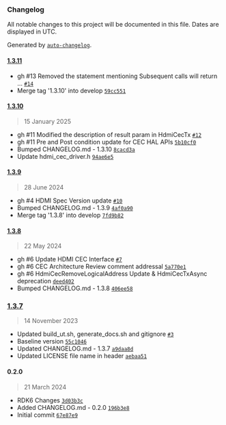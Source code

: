 ### Changelog

All notable changes to this project will be documented in this file. Dates are displayed in UTC.

Generated by [`auto-changelog`](https://github.com/CookPete/auto-changelog).

#### [1.3.11](https://github.com/rdkcentral/rdk-halif-hdmi_cec/compare/1.3.10...1.3.11)

- gh #13 Removed the statement mentioning Subsequent calls will return … [`#14`](https://github.com/rdkcentral/rdk-halif-hdmi_cec/pull/14)
- Merge tag '1.3.10' into develop [`59cc551`](https://github.com/rdkcentral/rdk-halif-hdmi_cec/commit/59cc55152743a7e50bc8581addc7be2fd13834b5)

#### [1.3.10](https://github.com/rdkcentral/rdk-halif-hdmi_cec/compare/1.3.9...1.3.10)

> 15 January 2025

- gh #11 Modified the description of result param in HdmiCecTx [`#12`](https://github.com/rdkcentral/rdk-halif-hdmi_cec/pull/12)
- gh #11 Pre and Post condition update for CEC HAL APIs [`5b10cf0`](https://github.com/rdkcentral/rdk-halif-hdmi_cec/commit/5b10cf0624c2947f8bd26c45a3595bc62fe1a9f6)
- Bumped CHANGELOG.md - 1.3.10 [`8cacd3a`](https://github.com/rdkcentral/rdk-halif-hdmi_cec/commit/8cacd3a32a61a2521a0662cf5d8f2052a6190602)
- Update hdmi_cec_driver.h [`94ae6e5`](https://github.com/rdkcentral/rdk-halif-hdmi_cec/commit/94ae6e56153fc023817da492bfe0bf7215d65ba8)

#### [1.3.9](https://github.com/rdkcentral/rdk-halif-hdmi_cec/compare/1.3.8...1.3.9)

> 28 June 2024

- gh #4 HDMI Spec Version update [`#10`](https://github.com/rdkcentral/rdk-halif-hdmi_cec/pull/10)
- Bumped CHANGELOG.md - 1.3.9 [`4af0a90`](https://github.com/rdkcentral/rdk-halif-hdmi_cec/commit/4af0a90130a0ffc1e46a8cfa74c2b96cbb9ba205)
- Merge tag '1.3.8' into develop [`7fd9b82`](https://github.com/rdkcentral/rdk-halif-hdmi_cec/commit/7fd9b828db54363a331fbb155cbb29ba2eb56dea)

#### [1.3.8](https://github.com/rdkcentral/rdk-halif-hdmi_cec/compare/1.3.7...1.3.8)

> 22 May 2024

- gh #6 Update HDMI CEC Interface [`#7`](https://github.com/rdkcentral/rdk-halif-hdmi_cec/pull/7)
- gh #6 CEC Architecture Review comment addressal [`5a770e1`](https://github.com/rdkcentral/rdk-halif-hdmi_cec/commit/5a770e1e2102ef9192e787adb442d68722c8b4a2)
- gh #6 HdmiCecRemoveLogicalAddress Update & HdmiCecTxAsync deprecation [`deed402`](https://github.com/rdkcentral/rdk-halif-hdmi_cec/commit/deed4023a4aaf2ba31f8ce7bd091128371b98885)
- Bumped CHANGELOG.md - 1.3.8 [`406ee58`](https://github.com/rdkcentral/rdk-halif-hdmi_cec/commit/406ee5854e0900f7f97a076132ecb10884d671de)

### [1.3.7](https://github.com/rdkcentral/rdk-halif-hdmi_cec/compare/0.2.0...1.3.7)

> 14 November 2023

- Updated build_ut.sh, generate_docs.sh and gitignore [`#3`](https://github.com/rdkcentral/rdk-halif-hdmi_cec/pull/3)
- Baseline version [`55c1046`](https://github.com/rdkcentral/rdk-halif-hdmi_cec/commit/55c1046c98919a52dd7ba672447d0b59c031fd41)
- Updated CHANGELOG.md - 1.3.7 [`a9daa8d`](https://github.com/rdkcentral/rdk-halif-hdmi_cec/commit/a9daa8dbe7203c11079346266d177892aaa306fb)
- Updated LICENSE file name in header [`aebaa51`](https://github.com/rdkcentral/rdk-halif-hdmi_cec/commit/aebaa512cc085098ac76dcc7de0e1deeb7709fc5)

#### 0.2.0

> 21 March 2024

- RDK6 Changes [`3d03b3c`](https://github.com/rdkcentral/rdk-halif-hdmi_cec/commit/3d03b3c869be719120a05bcf6243fd3cc94af4b9)
- Added CHANGELOG.md - 0.2.0 [`196b3e8`](https://github.com/rdkcentral/rdk-halif-hdmi_cec/commit/196b3e8ba7f7ba202e1aafc6ded6708ede1e9bd5)
- Initial commit [`67e87e9`](https://github.com/rdkcentral/rdk-halif-hdmi_cec/commit/67e87e91709d2f2075e010a02b40b932bdc8786b)
